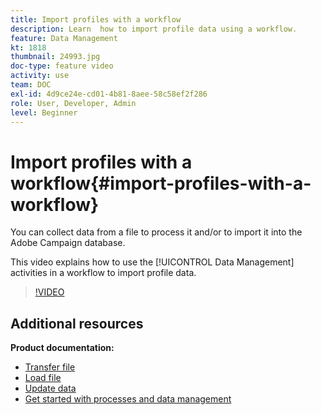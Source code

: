 ```yaml
---
title: Import profiles with a workflow
description: Learn  how to import profile data using a workflow.
feature: Data Management
kt: 1818
thumbnail: 24993.jpg
doc-type: feature video
activity: use
team: DOC
exl-id: 4d9ce24e-cd01-4b81-8aee-58c58ef2f286
role: User, Developer, Admin
level: Beginner
---
```

# Import profiles with a workflow{#import-profiles-with-a-workflow}

You can collect data from a file to process it and/or to import it into the Adobe Campaign database.

This video explains how to use the [!UICONTROL Data Management] activities in a workflow to import profile data.

>[!VIDEO](https://video.tv.adobe.com/v/24993?quality=12)

## Additional resources

**Product documentation:**
* [Transfer file](https://experienceleague.adobe.com/docs/campaign-standard/using/managing-processes-and-data/data-management-activities/transfer-file.html)
* [Load file](https://experienceleague.adobe.com/docs/campaign-standard/using/managing-processes-and-data/data-management-activities/load-file.html)
* [Update data](https://experienceleague.adobe.com/docs/campaign-standard/using/managing-processes-and-data/data-management-activities/update-data.html)
* [Get started with processes and data management](https://experienceleague.adobe.com/docs/campaign-standard/using/managing-processes-and-data/get-started-workflows.html)
